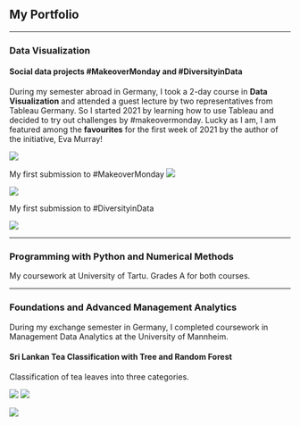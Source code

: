 ## My Portfolio

--- 

### Data Visualization

#### Social data projects #MakeoverMonday and #DiversityinData
During my semester abroad in Germany, I took a 2-day course in **Data Visualization** and attended a guest lecture by two representatives from Tableau Germany. So I started 2021 by learning how to use Tableau and decided to try out challenges by #makeovermonday. Lucky as I am, I am featured among the **favourites** for the first week of 2021 by the author of the initiative, Eva Murray!

[![](https://img.shields.io/badge/Tableau-Public_profile-color?logo=Tableau)](https://public.tableau.com/profile/diep.tran.ngoc#!/)

My first submission to #MakeoverMonday 
[![](https://img.shields.io/badge/Youtube-Comment-color?logo=Youtube)](https://youtu.be/qAenJZrvQ70?t=635)

![](https://user-images.githubusercontent.com/59410249/104107372-ec321800-52bb-11eb-828d-3fa7c9fa8a27.PNG)

My first submission to #DiversityinData

![](https://user-images.githubusercontent.com/59410249/104107374-ee947200-52bb-11eb-973a-7a864b9353d0.PNG)

---

### Programming with Python and Numerical Methods
My coursework at University of Tartu. Grades A for both courses.

---

### Foundations and Advanced Management Analytics
During my exchange semester in Germany, I completed coursework in Management Data Analytics at the University of Mannheim.

#### Sri Lankan Tea Classification with Tree and Random Forest
Classification of tea leaves into three categories.

[![](https://img.shields.io/badge/Slides-Inferences-color?logo=Slides)](https://docs.google.com/presentation/d/1VFXGNgJ78ES0TEY4BiuB2hW1WEX1nwjHEDQahjgeiFE/edit?usp=sharing) [![](https://img.shields.io/badge/R-R_File-color?logo=R)](https://github.com/dieptn1610/data-analytics/blob/main/Sri%20Lankan_Tea_Case.R)

![](https://www.comunicaffe.com/wp-content/uploads/2015/02/green-tea-leaves-640x400.jpg)

